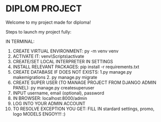 # DIPLOM PROJECT

Welcome to my project made for diploma!

Steps to launch my project fully:

IN TERMINAL:

1) CREATE VIRTUAL ENVIRONMENT: py -m venv venv
2) ACTIVATE IT: venv\Scripts\activate
3) CREATE/SET LOCAL INTERPRETER IN SETTINGS
3) INSTALL RELEVANT PACKAGES: pip install -r requirements.txt
4) CREATE DATABASE IF DOES NOT EXISTS:
   1.py manage.py makemigrations
   2. py manage.py migrate
5) CREATE SUPER USER (TO MANAGE PROJECT FROM DJANGO ADMIN PANEL): py manage.py createsuperuser
6) INPUT username, email (optional), password
7) IN BROWSER: localhost:8000/admin
8) LOG INTO YOUR ADMIN ACCOUNT
9) TO RESOLVE EXCEPTION YOU GET: FILL IN stardard settings, promo, logo MODELS
    ENGOY!!! :)
